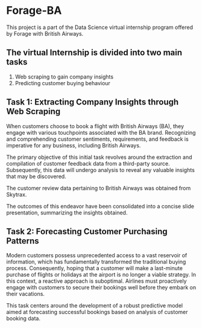 # Forage-BA

This project is a part of the Data Science virtual internship program offered by Forage with British Airways.

## The virtual Internship is divided into two main tasks
1. Web scraping to gain company insights
2. Predicting customer buying behaviour

## Task 1: Extracting Company Insights through Web Scraping

When customers choose to book a flight with British Airways (BA), they engage with various touchpoints associated with the BA brand. Recognizing and comprehending customer sentiments, requirements, and feedback is imperative for any business, including British Airways.

The primary objective of this initial task revolves around the extraction and compilation of customer feedback data from a third-party source. Subsequently, this data will undergo analysis to reveal any valuable insights that may be discovered.

The customer review data pertaining to British Airways was obtained from Skytrax.

The outcomes of this endeavor have been consolidated into a concise slide presentation, summarizing the insights obtained.

## Task 2: Forecasting Customer Purchasing Patterns

Modern customers possess unprecedented access to a vast reservoir of information, which has fundamentally transformed the traditional buying process. Consequently, hoping that a customer will make a last-minute purchase of flights or holidays at the airport is no longer a viable strategy. In this context, a reactive approach is suboptimal. Airlines must proactively engage with customers to secure their bookings well before they embark on their vacations.

This task centers around the development of a robust predictive model aimed at forecasting successful bookings based on analysis of customer booking data.
